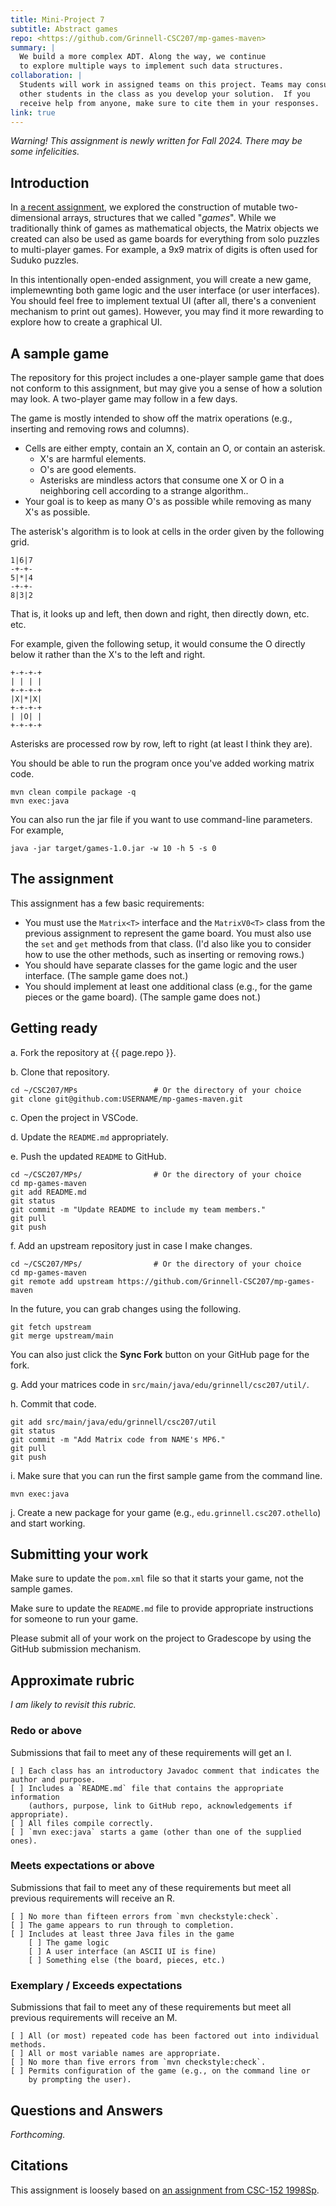 ```yaml
---
title: Mini-Project 7
subtitle: Abstract games
repo: <https://github.com/Grinnell-CSC207/mp-games-maven>
summary: |
  We build a more complex ADT. Along the way, we continue
  to explore multiple ways to implement such data structures.
collaboration: |
  Students will work in assigned teams on this project. Teams may consult 
  other students in the class as you develop your solution.  If you
  receive help from anyone, make sure to cite them in your responses.
link: true
---
```

_Warning! This assignment is newly written for Fall 2024. There may be some infelicities._

## Introduction

In [a recent assignment](../mps/mp06), we explored the construction of mutable two-dimensional arrays, structures that we called "_games_". While we traditionally think of games as mathematical objects, the Matrix objects we created can also be used as game boards for everything from solo puzzles to multi-player games. For example, a 9x9 matrix of digits is often used for Suduko puzzles.

In this intentionally open-ended assignment, you will create a new game, implemewnting both game logic and the user interface (or user interfaces). You should feel free to implement textual UI (after all, there's a convenient mechanism to print out games). However, you may find it more rewarding to explore how to create a graphical UI.

## A sample game

The repository for this project includes a one-player sample game that does not conform to this assignment, but may give you a sense of how a solution may look. A two-player game may follow in a few days.

The game is mostly intended to show off the matrix operations (e.g., inserting and removing rows and columns). 

* Cells are either empty, contain an X, contain an O, or contain an asterisk. 
    * X's are harmful elements. 
    * O's are good elements. 
    * Asterisks are mindless actors that consume one X or O in a neighboring 
      cell according to a strange algorithm..
* Your goal is to keep as many O's as possible while removing as many X's
  as possible.

The asterisk's algorithm is to look at cells in the order given by the following grid. 

    1|6|7
    -+-+-
    5|*|4
    -+-+-
    8|3|2

That is, it looks up and left, then down and right, then directly down, etc. etc.

For example, given the following setup, it would consume the O directly below it rather than the X's to the left and right.

    +-+-+-+
    | | | |
    +-+-+-+
    |X|*|X|
    +-+-+-+
    | |O| |
    +-+-+-+

Asterisks are processed row by row, left to right (at least I think they are).

You should be able to run the program once you've added working matrix code.

```text
mvn clean compile package -q
mvn exec:java
```

You can also run the jar file if you want to use command-line parameters. For example,

```text
java -jar target/games-1.0.jar -w 10 -h 5 -s 0
```

## The assignment

This assignment has a few basic requirements:

* You must use the `Matrix<T>` interface and the `MatrixV0<T>` class from the previous assignment to represent the game board. You must also use the `set` and `get` methods from that class. (I'd also like you to consider how to use the other methods, such as inserting or removing rows.)
* You should have separate classes for the game logic and the user interface. (The sample game does not.)
* You should implement at least one additional class (e.g., for the game pieces or the game board). (The sample game does not.)

## Getting ready

a. Fork the repository at {{ page.repo }}.

b. Clone that repository.

```text
cd ~/CSC207/MPs                 # Or the directory of your choice
git clone git@github.com:USERNAME/mp-games-maven.git
```

c. Open the project in VSCode.

d. Update the `README.md` appropriately.

e. Push the updated `README` to GitHub.

```text
cd ~/CSC207/MPs/                # Or the directory of your choice
cd mp-games-maven
git add README.md
git status
git commit -m "Update README to include my team members."
git pull
git push
```

f. Add an upstream repository just in case I make changes.

```text
cd ~/CSC207/MPs/                # Or the directory of your choice
cd mp-games-maven
git remote add upstream https://github.com/Grinnell-CSC207/mp-games-maven
```

In the future, you can grab changes using the following.

```text
git fetch upstream
git merge upstream/main
```

You can also just click the **Sync Fork** button on your GitHub page for the fork.

g. Add your matrices code in `src/main/java/edu/grinnell/csc207/util/`.

h. Commit that code.

```text
git add src/main/java/edu/grinnell/csc207/util
git status
git commit -m "Add Matrix code from NAME's MP6."
git pull
git push
```

i. Make sure that you can run the first sample game from the command line.

```
mvn exec:java
```

j. Create a new package for your game (e.g., `edu.grinnell.csc207.othello`) and start working.

## Submitting your work

Make sure to update the `pom.xml` file so that it starts your game, not the sample games.

Make sure to update the `README.md` file to provide appropriate instructions for someone to run your game.

Please submit all of your work on the project to Gradescope by using the GitHub submission mechanism. 

## Approximate rubric

_I am likely to revisit this rubric._

### Redo or above

Submissions that fail to meet any of these requirements will get an I.

```text
[ ] Each class has an introductory Javadoc comment that indicates the author and purpose.
[ ] Includes a `README.md` file that contains the appropriate information
    (authors, purpose, link to GitHub repo, acknowledgements if appropriate).
[ ] All files compile correctly.
[ ] `mvn exec:java` starts a game (other than one of the supplied ones).
```

### Meets expectations or above

Submissions that fail to meet any of these requirements but meet all
previous requirements will receive an R.

```text
[ ] No more than fifteen errors from `mvn checkstyle:check`.
[ ] The game appears to run through to completion.
[ ] Includes at least three Java files in the game 
    [ ] The game logic
    [ ] A user interface (an ASCII UI is fine)
    [ ] Something else (the board, pieces, etc.)
```

### Exemplary / Exceeds expectations

Submissions that fail to meet any of these requirements but meet all
previous requirements will receive an M.

```text
[ ] All (or most) repeated code has been factored out into individual methods.
[ ] All or most variable names are appropriate.
[ ] No more than five errors from `mvn checkstyle:check`.
[ ] Permits configuration of the game (e.g., on the command line or 
    by prompting the user).
```

Questions and Answers
---------------------

_Forthcoming._

Citations
---------

This assignment is loosely based on [an assignment from CSC-152 1998Sp](https://rebelsky.cs.grinnell.edu/Courses/CS152/98S/Assignments/assignment.03.html).
